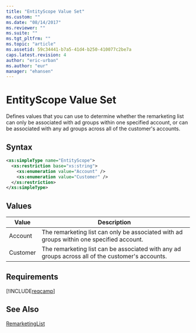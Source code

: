 ```yaml
---
title: "EntityScope Value Set"
ms.custom: ""
ms.date: "08/14/2017"
ms.reviewer: ""
ms.suite: ""
ms.tgt_pltfrm: ""
ms.topic: "article"
ms.assetid: 59c34441-b7a5-41d4-b250-410077c2be7a
caps.latest.revision: 4
author: "eric-urban"
ms.author: "eur"
manager: "ehansen"
---
```

# EntityScope Value Set
Defines values that you can use to determine whether the remarketing list can only be associated with ad groups within one specified account, or can be associated with any ad groups across all of the customer's accounts.

## Syntax

```xml
<xs:simpleType name="EntityScope">
  <xs:restriction base="xs:string">
    <xs:enumeration value="Account" />
    <xs:enumeration value="Customer" />
  </xs:restriction>
</xs:simpleType>
```

## Values

|Value|Description|
|---------|---------------|
|Account|The remarketing list can only be associated with ad groups within one specified account.|
|Customer|The remarketing list can be associated with any ad groups across all of the customer's accounts.|

## Requirements
[!INCLUDE[reqcamp](../campaign-api/includes/reqcamp.md)]
## See Also
[RemarketingList](../campaign-api/remarketinglist-data-object.md)  
